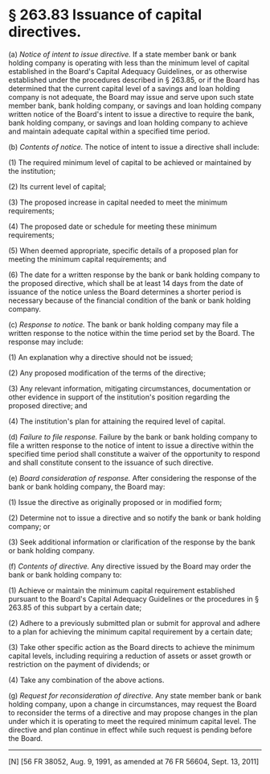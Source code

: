 # § 263.83   Issuance of capital directives.

(a) *Notice of intent to issue directive.* If a state member bank or bank holding company is operating with less than the minimum level of capital established in the Board's Capital Adequacy Guidelines, or as otherwise established under the procedures described in § 263.85, or if the Board has determined that the current capital level of a savings and loan holding company is not adequate, the Board may issue and serve upon such state member bank, bank holding company, or savings and loan holding company written notice of the Board's intent to issue a directive to require the bank, bank holding company, or savings and loan holding company to achieve and maintain adequate capital within a specified time period.


(b) *Contents of notice.* The notice of intent to issue a directive shall include:


(1) The required minimum level of capital to be achieved or maintained by the institution;


(2) Its current level of capital;


(3) The proposed increase in capital needed to meet the minimum requirements;


(4) The proposed date or schedule for meeting these minimum requirements;


(5) When deemed appropriate, specific details of a proposed plan for meeting the minimum capital requirements; and


(6) The date for a written response by the bank or bank holding company to the proposed directive, which shall be at least 14 days from the date of issuance of the notice unless the Board determines a shorter period is necessary because of the financial condition of the bank or bank holding company.


(c) *Response to notice.* The bank or bank holding company may file a written response to the notice within the time period set by the Board. The response may include: 


(1) An explanation why a directive should not be issued; 


(2) Any proposed modification of the terms of the directive; 


(3) Any relevant information, mitigating circumstances, documentation or other evidence in support of the institution's position regarding the proposed directive; and


(4) The institution's plan for attaining the required level of capital.


(d) *Failure to file response.* Failure by the bank or bank holding company to file a written response to the notice of intent to issue a directive within the specified time period shall constitute a waiver of the opportunity to respond and shall constitute consent to the issuance of such directive.


(e) *Board consideration of response.* After considering the response of the bank or bank holding company, the Board may:


(1) Issue the directive as originally proposed or in modified form;


(2) Determine not to issue a directive and so notify the bank or bank holding company; or


(3) Seek additional information or clarification of the response by the bank or bank holding company.


(f) *Contents of directive.* Any directive issued by the Board may order the bank or bank holding company to:


(1) Achieve or maintain the minimum capital requirement established pursuant to the Board's Capital Adequacy Guidelines or the procedures in § 263.85 of this subpart by a certain date;


(2) Adhere to a previously submitted plan or submit for approval and adhere to a plan for achieving the minimum capital requirement by a certain date;


(3) Take other specific action as the Board directs to achieve the minimum capital levels, including requiring a reduction of assets or asset growth or restriction on the payment of dividends; or


(4) Take any combination of the above actions.


(g) *Request for reconsideration of directive.* Any state member bank or bank holding company, upon a change in circumstances, may request the Board to reconsider the terms of a directive and may propose changes in the plan under which it is operating to meet the required minimum capital level. The directive and plan continue in effect while such request is pending before the Board.



---

[N] [56 FR 38052, Aug. 9, 1991, as amended at 76 FR 56604, Sept. 13, 2011]




